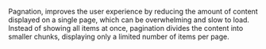 Pagnation, improves the user experience by reducing the amount of content displayed on a single page, which can be overwhelming and slow to load. Instead of showing all items at once, pagination divides the content into smaller chunks, displaying only a limited number of items per page.
